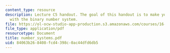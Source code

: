 ```yaml
---
content_type: resource
description: Lecture C5 handout. The goal of this handout is to make you comfortable
  with the binary number system.
file: https://ol-ocw-studio-app-production.s3.amazonaws.com/courses/16-01-unified-engineering-i-ii-iii-iv-fall-2005-spring-2006/84063b268408fcd4398c0ac44dfd6db5_number_systems.pdf
file_type: application/pdf
resourcetype: Document
title: number_systems.pdf
uid: 84063b26-8408-fcd4-398c-0ac44dfd6db5
---
```

